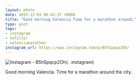 ```yaml
---
layout: photo
date: 2019-12-01 06:43:37 +0000
title: "Good morning Valencia Time for a marathon around…"
type: post
tags:
- instagram
- nofilter
- valenciamarathon
instagram_url: https://www.instagram.com/p/B5hSpqcp2Oh/
---
```


![Instagram - B5hSpqcp2Oh](https://gonefora.run/img/B5hSpqcp2Oh.jpg){: .instagram}

Good morning Valencia. Time for a marathon around the city.   
